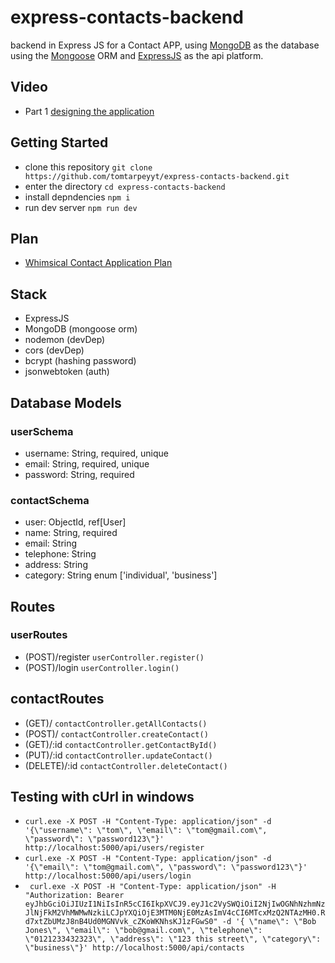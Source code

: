 # express-contacts-backend
backend in Express JS for a Contact APP, using [MongoDB](https://www.mongodb.com/) as the database using the [Mongoose](https://mongoosejs.com/) ORM and [ExpressJS](https://expressjs.com/) as the api platform.

## Video
- Part 1 [designing the application](https://youtu.be/eJ_xe15fKRg)

## Getting Started
- clone this repository `git clone https://github.com/tomtarpeyyt/express-contacts-backend.git`
- enter the directory `cd express-contacts-backend`
- install depndencies `npm i`
- run dev server `npm run dev`

## Plan
- [Whimsical Contact Application Plan](https://whimsical.com/contact-application-plan-KAB8sMXVb1vFdiHf3GyJBF)

## Stack
- ExpressJS
- MongoDB (mongoose orm)
- nodemon (devDep)
- cors (devDep)
- bcrypt (hashing password)
- jsonwebtoken (auth)

## Database Models

### userSchema
- username: String, required, unique
- email: String, required, unique
- password: String, required

### contactSchema
- user: ObjectId, ref[User]
- name: String, required
- email: String
- telephone: String
- address: String
- category: String enum ['individual', 'business']

## Routes

### userRoutes
- (POST)/register `userController.register()`
- (POST)/login  `userController.login()`

## contactRoutes
- (GET)/ `contactController.getAllContacts()`
- (POST)/ `contactController.createContact()`
- (GET)/:id `contactController.getContactById()`
- (PUT)/:id `contactController.updateContact()`
- (DELETE)/:id `contactController.deleteContact()`


## Testing with cUrl in windows
- `curl.exe -X POST -H "Content-Type: application/json" -d '{\"username\": \"tom\", \"email\": \"tom@gmail.com\", \"password\": \"password123\"}' http://localhost:5000/api/users/register`
- `curl.exe -X POST -H "Content-Type: application/json" -d '{\"email\": \"tom@gmail.com\", \"password\": \"password123\"}' http://localhost:5000/api/users/login`
- ` curl.exe -X POST -H "Content-Type: application/json" -H "Authorization: Bearer eyJhbGciOiJIUzI1NiIsInR5cCI6IkpXVCJ9.eyJ1c2VySWQiOiI2NjIwOGNhNzhmNzJlNjFkM2VhMWMwNzkiLCJpYXQiOjE3MTM0NjE0MzAsImV4cCI6MTcxMzQ2NTAzMH0.Rd7xtZbUMzJ8nB4Ud0MGNVvk_cZKoWKNhsKJ1zFGwS0" -d '{ \"name\": \"Bob Jones\", \"email\": \"bob@gmail.com\", \"telephone\": \"0121233432323\", \"address\": \"123 this street\", \"category\": \"business\"}' http://localhost:5000/api/contacts`

